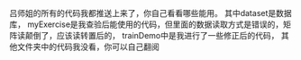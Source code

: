 吕师姐的所有的代码我都推送上来了，你自己看看哪些能用。
其中dataset是数据库，
myExercise是我查验后能使用的代码，但里面的数据读取方式是错误的，矩阵读颠倒了，应该读转置后的，
trainDemo中是我进行了一些修正后的代码，
其他文件夹中的代码我没看，你可以自己翻阅
